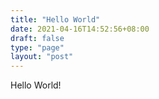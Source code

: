 ```yaml
---
title: "Hello World"
date: 2021-04-16T14:52:56+08:00
draft: false
type: "page"
layout: "post"
---
```


Hello World!
